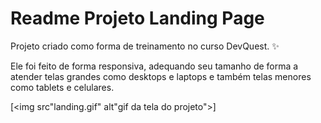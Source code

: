 # Readme Projeto Landing Page

Projeto criado como forma de treinamento no curso DevQuest. ✨

Ele foi feito de forma responsiva, adequando seu tamanho de forma a atender telas grandes como desktops e laptops e também telas menores como tablets e celulares.

[<img src"landing.gif" alt"gif da tela do projeto">]